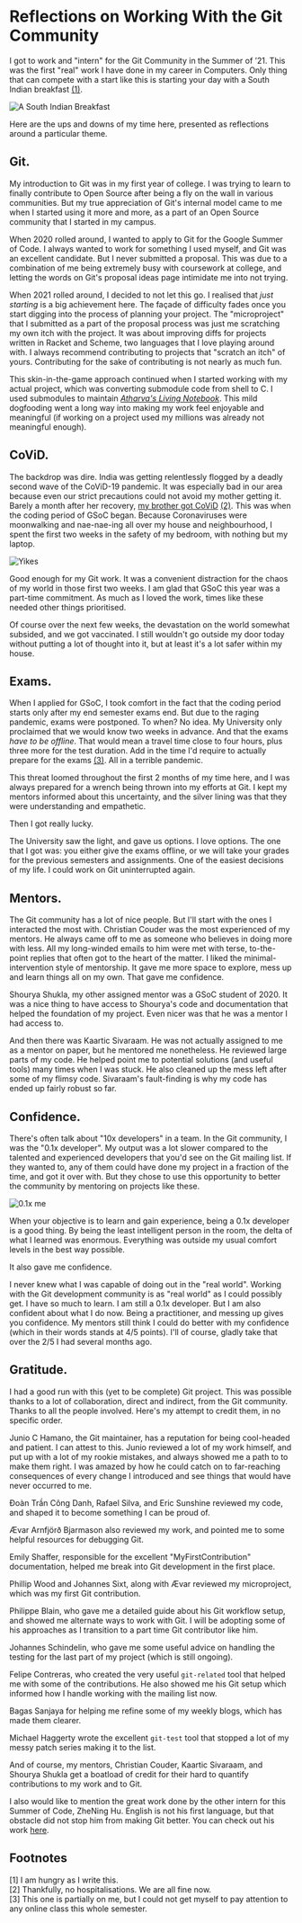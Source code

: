 # Reflections on Working With the Git Community

I got to work and "intern" for the Git Community in the Summer of ’21. This was the first "real" work I have done in my career in Computers. Only thing that can compete with a start like this is starting your day with a South Indian breakfast [(1)](#Footnotes).

![A South Indian Breakfast](https://foodhallcookerystudio.com/wp-content/uploads/2019/02/7th-march-south-indian-breakfast-1024x805.jpg)

Here are the ups and downs of my time here, presented as reflections around a particular theme.

## Git.

My introduction to Git was in my first year of college. I was trying to learn to finally contribute to Open Source after being a fly on the wall in various communities. But my true appreciation of Git's internal model came to me when I started using it more and more, as a part of an Open Source community that I started in my campus.

When 2020 rolled around, I wanted to apply to Git for the Google Summer of Code. I always wanted to work for something I used myself, and Git was an excellent candidate. But I never submitted a proposal. This was due to a combination of me being extremely busy with coursework at college, and letting the words on Git's proposal ideas page intimidate me into not trying.

When 2021 rolled around, I decided to not let this go. I realised that _just starting_ is a big achievement here. The façade of difficulty fades once you start digging into the process of planning your project. The "microproject" that I submitted as a part of the proposal process was just me scratching my own itch with the project. It was about improving diffs for projects written in Racket and Scheme, two languages that I love playing around with. I always recommend contributing to projects that "scratch an itch" of yours. Contributing for the sake of contributing is not nearly as much fun.

This skin-in-the-game approach continued when I started working with my actual project, which was converting submodule code from shell to C. I used submodules to maintain [_Atharva's Living Notebook_](atharvaraykar.me). This mild dogfooding went a long way into making my work feel enjoyable and meaningful (if working on a project used my millions was already not meaningful enough).

## CoViD.

The backdrop was dire. India was getting relentlessly flogged by a deadly second wave of the CoViD-19 pandemic. It was especially bad in our area because even our strict precautions could not avoid my mother getting it. Barely a month after her recovery, [my brother got CoViD](https://advait.live/unfortunate-events/) [(2)](#Footnotes). This was when the coding period of GSoC began. Because Coronaviruses were moonwalking and nae-nae-ing all over my house and neighbourhood, I spent the first two weeks in the safety of my bedroom, with nothing but my laptop.

![Yikes](https://cdn.cnn.com/cnn/.e/interactive/html5-video-media/2021/04/21/20210421-india-cases-780px.png)

Good enough for my Git work. It was a convenient distraction for the chaos of my world in those first two weeks. I am glad that GSoC this year was a part-time commitment. As much as I loved the work, times like these needed other things prioritised.

Of course over the next few weeks, the devastation on the world somewhat subsided, and we got vaccinated. I still wouldn't go outside my door today without putting a lot of thought into it, but at least it's a lot safer within my house.

## Exams.

When I applied for GSoC, I took comfort in the fact that the coding period starts only after my end semester exams end. But due to the raging pandemic, exams were postponed. To when? No idea. My University only proclaimed that we would know two weeks in advance. And that the exams _have to be offline_. That would mean a travel time close to four hours, plus three more for the test duration. Add in the time I'd require to actually prepare for the exams [(3)](#Footnotes). All in a terrible pandemic.

This threat loomed throughout the first 2 months of my time here, and I was always prepared for a wrench being thrown into my efforts at Git. I kept my mentors informed about this uncertainty, and the silver lining was that they were understanding and empathetic.

Then I got really lucky.

The University saw the light, and gave us options. I love options. The one that I got was: you either give the exams offline, or we will take your grades for the previous semesters and assignments. One of the easiest decisions of my life. I could work on Git uninterrupted again.

## Mentors.

The Git community has a lot of nice people. But I'll start with the ones I interacted the most with. Christian Couder was the most experienced of my mentors. He always came off to me as someone who believes in doing more with less. All my long-winded emails to him were met with terse, to-the-point replies that often got to the heart of the matter. I liked the minimal-intervention style of mentorship. It gave me more space to explore, mess up and learn things all on my own. That gave me confidence.

Shourya Shukla, my other assigned mentor was a GSoC student of 2020. It was a nice thing to have access to Shourya's code and documentation that helped the foundation of my project. Even nicer was that he was a mentor I had access to.

And then there was Kaartic Sivaraam. He was not actually assigned to me as a mentor on paper, but he mentored me nonetheless. He reviewed large parts of my code. He helped point me to potential solutions (and useful tools) many times when I was stuck. He also cleaned up the mess left after some of my flimsy code. Sivaraam's fault-finding is why my code has ended up fairly robust so far.

## Confidence.

There's often talk about "10x developers" in a team. In the Git community, I was the "0.1x developer". My output was a lot slower compared to the talented and experienced developers that you'd see on the Git mailing list. If they wanted to, any of them could have done my project in a fraction of the time, and got it over with. But they chose to use this opportunity to better the community by mentoring on projects like these.

![0.1x me](https://www.oldbookillustrations.com/wp-content/high-res/n-d-1884/talking-head-1200.jpg)

When your objective is to learn and gain experience, being a 0.1x developer is a good thing. By being the least intelligent person in the room, the delta of what I learned was enormous. Everything was outside my usual comfort levels in the best way possible.

It also gave me confidence.

I never knew what I was capable of doing out in the "real world". Working with the Git development community is as "real world" as I could possibly get. I have so much to learn. I am still a 0.1x developer. But I am also confident about what I do now. Being a practitioner, and messing up gives you confidence. My mentors still think I could do better with my confidence (which in their words stands at 4/5 points). I'll of course, gladly take that over the 2/5 I had several months ago.

## Gratitude.

I had a good run with this (yet to be complete) Git project. This was possible thanks to a lot of collaboration, direct and indirect, from the Git community. Thanks to all the people involved. Here's my attempt to credit them, in no specific order.

Junio C Hamano, the Git maintainer, has a reputation for being cool-headed and patient. I can attest to this. Junio reviewed a lot of my work himself, and put up with a lot of my rookie mistakes, and always showed me a path to to make them right. I was amazed by how he could catch on to far-reaching consequences of every change I introduced and see things that would have never occurred to me.

Đoàn Trần Công Danh, Rafael Silva, and Eric Sunshine reviewed my code, and shaped it to become something I can be proud of.

Ævar Arnfjörð Bjarmason also reviewed my work, and pointed me to some helpful resources for debugging Git.

Emily Shaffer, responsible for the excellent "MyFirstContribution" documentation, helped me break into Git development in the first place.

Phillip Wood and Johannes Sixt, along with Ævar reviewed my microproject, which was my first Git contribution.

Philippe Blain, who gave me a detailed guide about his Git workflow setup, and showed me alternate ways to work with Git. I will be adopting some of his approaches as I transition to a part time Git contributor like him.

Johannes Schindelin, who gave me some useful advice on handling the testing for the last part of my project (which is still ongoing).

Felipe Contreras, who created the very useful `git-related` tool that helped me with some of the contributions. He also showed me his Git setup which informed how I handle working with the mailing list now.

Bagas Sanjaya for helping me refine some of my weekly blogs, which has made them clearer.

Michael Haggerty wrote the excellent `git-test` tool that stopped a lot of my messy patch series making it to the list.

And of course, my mentors, Christian Couder, Kaartic Sivaraam, and Shourya Shukla get a boatload of credit for their hard to quantify contributions to my work and to Git.

I also would like to mention the great work done by the other intern for this Summer of Code, ZheNing Hu. English is not his first language, but that obstacle did not stop him from making Git better. You can check out his work [here](https://adlternative.github.io/GSOC-Git-Final-Blog/).

## Footnotes

[1] I am hungry as I write this.  
[2] Thankfully, no hospitalisations. We are all fine now.  
[3] This one is partially on me, but I could not get myself to pay attention to any online class this whole semester.  
